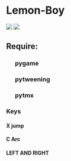 # Lemon-Boy

<link rel="stylesheet" href="https://bootswatch.com/4/united/bootstrap.min.css">



<div class = "container">
  <div class = "card">
<img src = "https://github.com/hug58/Lemon-Boy/blob/master/gif/menu.gif" >

<img src= "https://github.com/hug58/Lemon-Boy/blob/master/gif/estado_actual.gif">
  </div>
</div>

<h2> Require: </h2>
  <ol> <h3> pygame </h3></ol>
  <ol> <h3> pytweening </h3></ol>
  <ol> <h3> pytmx </h3></ol>
  

 
  
<h3> Keys </h3>
<h4> X jump </h4>
<h4> C Arc </h4>
<h4>  LEFT AND RIGHT </4>
